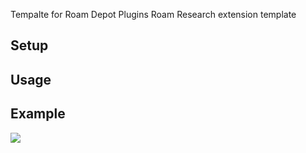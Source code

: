 Tempalte for Roam Depot Plugins
Roam Research extension template

## Setup 

## Usage

## Example 
<img src="LINK_TO_IMAGE" max-width="400"></img>
